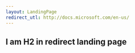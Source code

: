 ```yaml
---
layout: LandingPage
redirect_utl: http://docs.microsoft.com/en-us/
---
```


## I am H2 in redirect landing page